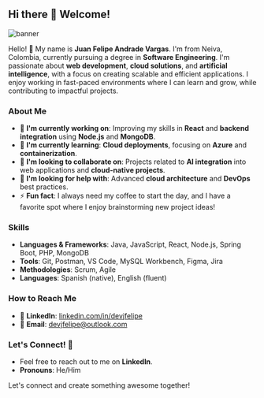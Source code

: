 ## Hi there 👋 Welcome!

![banner](https://github.com/user-attachments/assets/599b4151-f6da-411d-875a-ffa3a1cf897d)

Hello! 👋 My name is **Juan Felipe Andrade Vargas**. I'm from Neiva, Colombia, currently pursuing a degree in **Software Engineering**. I'm passionate about **web development**, **cloud solutions**, and **artificial intelligence**, with a focus on creating scalable and efficient applications. I enjoy working in fast-paced environments where I can learn and grow, while contributing to impactful projects.

### About Me
- 🌱 **I'm currently working on**: Improving my skills in **React** and **backend integration** using **Node.js** and **MongoDB**.
- 🚀 **I'm currently learning**: **Cloud deployments**, focusing on **Azure** and **containerization**.
- 🤝 **I'm looking to collaborate on**: Projects related to **AI integration** into web applications and **cloud-native projects**.
- 🤔 **I'm looking for help with**: Advanced **cloud architecture** and **DevOps** best practices.
- ⚡ **Fun fact**: I always need my coffee to start the day, and I have a favorite spot where I enjoy brainstorming new project ideas!

### Skills
- **Languages & Frameworks**: Java, JavaScript, React, Node.js, Spring Boot, PHP, MongoDB
- **Tools**: Git, Postman, VS Code, MySQL Workbench, Figma, Jira
- **Methodologies**: Scrum, Agile
- **Languages**: Spanish (native), English (fluent)

### How to Reach Me
- 💼 **LinkedIn**: [linkedin.com/in/devjfelipe](https://linkedin.com/in/devjfelipe)
- 📧 **Email**: devjfelipe@outlook.com

### Let's Connect! 💬
- Feel free to reach out to me on **LinkedIn**.
- **Pronouns**: He/Him

Let's connect and create something awesome together!


